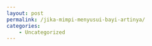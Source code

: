 ```yaml
---
layout: post
permalink: /jika-mimpi-menyusui-bayi-artinya/
categories:
    - Uncategorized
---
```


